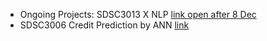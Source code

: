 - Ongoing Projects: SDSC3013 X NLP [link open after 8 Dec](https://github.com/ronineume/X-NLP-Project/blob/main/)
- SDSC3006 Credit Prediction by ANN [link](https://github.com/ronineume/Credit_PredictionbyANN)
